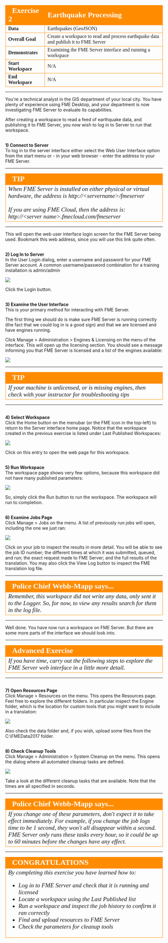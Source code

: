 <!--Instructor Notes-->
<!--This exercise uses a basic amount of FME Workbench as a test for students-->
<!--If students have problems now, it is unlikely they will have much success at further exercises-->

<!--Exercise Section-->


<table style="border-spacing: 0px;border-collapse: collapse;font-family:serif">
<tr>
<td width=25% style="vertical-align:middle;background-color:darkorange;border: 2px solid darkorange">
<i class="fa fa-cogs fa-lg fa-pull-left fa-fw" style="color:white;padding-right: 12px;vertical-align:text-top"></i>
<span style="color:white;font-size:x-large;font-weight: bold">Exercise 2 </span>
</td>
<td style="border: 2px solid darkorange;background-color:darkorange;color:white">
<span style="color:white;font-size:x-large;font-weight: bold">Earthquake Processing</span>
</td>
</tr>

<tr>
<td style="border: 1px solid darkorange; font-weight: bold">Data</td>
<td style="border: 1px solid darkorange">Earthquakes (GeoJSON)</td>
</tr>

<tr>
<td style="border: 1px solid darkorange; font-weight: bold">Overall Goal</td>
<td style="border: 1px solid darkorange">Create a workspace to read and process earthquake data and publish it to FME Server</td>
</tr>

<tr>
<td style="border: 1px solid darkorange; font-weight: bold">Demonstrates</td>
<td style="border: 1px solid darkorange">Examining the FME Server interface and running a workspace</td>
</tr>

<tr>
<td style="border: 1px solid darkorange; font-weight: bold">Start Workspace</td>
<td style="border: 1px solid darkorange">N/A</td>
</tr>

<tr>
<td style="border: 1px solid darkorange; font-weight: bold">End Workspace</td>
<td style="border: 1px solid darkorange">N/A</td>
</tr>

</table>

---

You're a technical analyst in the GIS department of your local city. You have plenty of experience using FME Desktop, and your department is now investigating FME Server to evaluate its capabilities.

After creating a workspace to read a feed of earthquake data, and publishing it to FME Server, you now wish to log in to Server to run that workspace. 


<br>**1) Connect to Server**
<br>To log in to the server interface either select the Web User Interface option from the start menu or - in your web browser - enter the address to your FME Server.

---

<table style="border-spacing: 0px">
<tr>
<td style="vertical-align:middle;background-color:darkorange;border: 2px solid darkorange">
<i class="fa fa-info-circle fa-lg fa-pull-left fa-fw" style="color:white;padding-right: 12px;vertical-align:text-top"></i>
<span style="color:white;font-size:x-large;font-weight: bold;font-family:serif">TIP</span>
</td>
</tr>

<tr>
<td style="border: 1px solid darkorange">
<span style="font-family:serif; font-style:italic; font-size:larger">
When FME Server is installed on either physical or virtual hardware, the address is http://&lt;servername&gt;/fmeserver
<br><br>If you are using FME Cloud, then the address is: http://&lt;server name&gt;.fmecloud.com/fmeserver
</span>
</td>
</tr>
</table>

---

This will open the web user interface login screen for the FME Server being used. Bookmark this web address, since you will use this link quite often.


<br>**2) Log In to Server**
<br>In the User Login dialog, enter a username and password for your FME Server account. A common username/password combination for a training installation is admin/admin

![](./Images/Img1.51.Ex2.LoginWindow.png)

Click the Login button.



<br>**3) Examine the User Interface**
<br>This is your primary method for interacting with FME Server.

The first thing we should do is make sure FME Server is running correctly (the fact that we could log in is a good sign) and that we are licensed and have engines running.

Click Manage &gt; Administration &gt; Engines & Licensing on the menu of the interface. This will open up the licensing section. You should see a message informing you that FME Server is licensed and a list of the engines available:

![](./Images/Img1.52.Ex2.LicensingInfo.png)

---

<table style="border-spacing: 0px">
<tr>
<td style="vertical-align:middle;background-color:darkorange;border: 2px solid darkorange">
<i class="fa fa-info-circle fa-lg fa-pull-left fa-fw" style="color:white;padding-right: 12px;vertical-align:text-top"></i>
<span style="color:white;font-size:x-large;font-weight: bold;font-family:serif">TIP</span>
</td>
</tr>

<tr>
<td style="border: 1px solid darkorange">
<span style="font-family:serif; font-style:italic; font-size:larger">
If your machine is unlicensed, or is missing engines, then check with your instructor for troubleshooting tips
</span>
</td>
</tr>
</table>

---

<br>**4) Select Workspace**
<br>Click the Home button on the menubar (or the FME icon in the top-left) to return to the Server interface home page. Notice that the workspace created in the previous exercise is listed under Last Published Workspaces:

![](./Images/Img1.47.Ex2.RecentWorkspaces.png)

Click on this entry to open the web page for this workspace.


<br>**5) Run Workspace**
<br>The workspace page shows very few options, because this workspace did not have many published parameters:

![](./Images/Img1.48.Ex2.RunWorkspaceDialog.png)

So, simply click the Run button to run the workspace. The workspace will run to completion.


<br>**6) Examine Jobs Page**
<br>Click Manage &gt; Jobs on the menu. A list of previously run jobs will open, including the one we just ran:

![](./Images/Img1.49.Ex2.JobsDialog.png)

Click on your job to inspect the results in more detail. You will be able to see the job ID number; the different times at which it was submitted, queued, and run; the exact request made to FME Server; and the full results of the translation. You may also click the View Log button to inspect the FME translation log file.

---

<!--Person X Says Section-->

<table style="border-spacing: 0px">
<tr>
<td style="vertical-align:middle;background-color:darkorange;border: 2px solid darkorange">
<i class="fa fa-quote-left fa-lg fa-pull-left fa-fw" style="color:white;padding-right: 12px;vertical-align:text-top"></i>
<span style="color:white;font-size:x-large;font-weight: bold;font-family:serif">Police Chief Webb-Mapp says...</span>
</td>
</tr>

<tr>
<td style="border: 1px solid darkorange">
<span style="font-family:serif; font-style:italic; font-size:larger">
Remember, this workspace did not write any data, only sent it to the Logger. So, for now, to view any results search for them in the log file.
</span>
</td>
</tr>
</table>

---

Well done. You have now run a workspace on FME Server. But there are some more parts of the interface we should look into. 

---

<!--Advanced Exercise Section-->

<table style="border-spacing: 0px">
<tr>
<td style="vertical-align:middle;background-color:darkorange;border: 2px solid darkorange">
<i class="fa fa-cogs fa-lg fa-pull-left fa-fw" style="color:white;padding-right: 12px;vertical-align:text-top"></i>
<span style="color:white;font-size:x-large;font-weight: bold;font-family:serif">Advanced Exercise</span>
</td>
</tr>

<tr>
<td style="border: 1px solid darkorange">
<span style="font-family:serif; font-style:italic; font-size:larger">
If you have time, carry out the following steps to explore the FME Server web interface in a little more detail.
</span>
</td>
</tr>
</table>

---

<br>**7) Open Resources Page**
<br>Click Manage &gt; Resources on the menu. This opens the Resources page. Feel free to explore the different folders. In particular inspect the Engine folder, which is the location for custom tools that you might want to include in a translation:

![](./Images/Img1.53.Ex2.ResourcesEngine.png)

Also check the data folder and, if you wish, upload some files from the C:\FMEData2017 folder.


<br>**8) Check Cleanup Tools**
<br>Click Manage &gt; Administration &gt; System Cleanup on the menu. This opens the dialog where all automated cleanup tasks are defined. 

![](./Images/Img1.54.Ex2.CleanupResources.png)

Take a look at the different cleanup tasks that are available. Note that the times are all specified in seconds. 

---

<!--Person X Says Section-->

<table style="border-spacing: 0px">
<tr>
<td style="vertical-align:middle;background-color:darkorange;border: 2px solid darkorange">
<i class="fa fa-quote-left fa-lg fa-pull-left fa-fw" style="color:white;padding-right: 12px;vertical-align:text-top"></i>
<span style="color:white;font-size:x-large;font-weight: bold;font-family:serif">Police Chief Webb-Mapp says...</span>
</td>
</tr>

<tr>
<td style="border: 1px solid darkorange">
<span style="font-family:serif; font-style:italic; font-size:larger">
If you change one of these parameters, don't expect it to take effect immediately. For example, if you change the job logs time to be 1 second, they won't all disappear within a second. FME Server only runs these tasks every hour, so it could be up to 60 minutes before the changes have any effect.
</span>
</td>
</tr>
</table>

---

<!--Exercise Congratulations Section--> 

<table style="border-spacing: 0px">
<tr>
<td style="vertical-align:middle;background-color:darkorange;border: 2px solid darkorange">
<i class="fa fa-thumbs-o-up fa-lg fa-pull-left fa-fw" style="color:white;padding-right: 12px;vertical-align:text-top"></i>
<span style="color:white;font-size:x-large;font-weight: bold;font-family:serif">CONGRATULATIONS</span>
</td>
</tr>

<tr>
<td style="border: 1px solid darkorange">
<span style="font-family:serif; font-style:italic; font-size:larger">
By completing this exercise you have learned how to:
<br>
<ul><li>Log in to FME Server and check that it is running and licensed</li>
<li>Locate a workspace using the Last Published list</li>
<li>Run a workspace and inspect the job history to confirm it ran correctly</li>
<li>Find and upload resources to FME Server</li>
<li>Check the parameters for cleanup tools</li></ul>
</span>
</td>
</tr>
</table>
